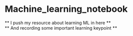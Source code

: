 # Machine_learning_notebook  
** I push my resource about learning ML in here **  
** And recording some important learning keypoint **  
